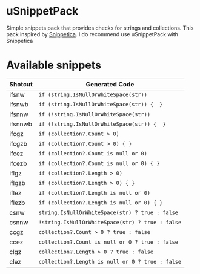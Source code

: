 # uSnippetPack
Simple snippets pack that provides checks for strings and collections. This pack inspired by [Snippetica](https://github.com/JosefPihrt/Snippetica). I do recommend use uSnippetPack with Snippetica

# Available snippets

|Shotcut| Generated Code|
|--------|------------------|
|ifsnw| `if (string.IsNullOrWhiteSpace(str))`|
|ifsnwb| `if (string.IsNullOrWhiteSpace(str)) {  }`|
|ifsnnw| `if (!string.IsNullOrWhiteSpace(str))`|
|ifsnnwb| `if (!string.IsNullOrWhiteSpace(str)) {  }`|
|ifcgz| `if (collection?.Count > 0)`|
|ifcgzb| `if (collection?.Count > 0) { }`|
|ifcez| `if (collection?.Count is null or 0)`|
|ifcezb| `if (collection?.Count is null or 0) { }`|
|iflgz| `if (collection?.Length > 0)`|
|iflgzb| `if (collection?.Length > 0) { }`|
|iflez| `if (collection?.Length is null or 0)`|
|iflezb| `if (collection?.Length is null or 0) { }`|
|csnw| `string.IsNullOrWhiteSpace(str) ? true : false`|
|csnnw| `!string.IsNullOrWhiteSpace(str) ? true : false`|
|ccgz| `collection?.Count > 0 ? true : false`|
|ccez| `collection?.Count is null or 0 ? true : false`|
|clgz| `collection?.Length > 0 ? true : false`|
|clez| `collection?.Length is null or 0 ? true : false`|

